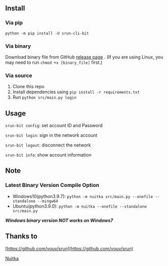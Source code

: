 ## Install

### Via pip

`python -m pip install -U srun-cli-bit`

### Via binary

Download binary file from GitHub  [release page](https://github.com/c-my/srun-cli-bit/releases/latest) .
(If you are using Linux, you may need  to run `chmod +x [binary_file]` first.)

### Via source
1. Clone this repo
2. Install dependencies using `pip install -r requirements.txt`
3. Run `python src/main.py login`

## Usage

`srun-bit config`: set account ID and Password

`srun-bit login`: sign in the network account

`srun-bit logout`: disconnect the network 

`srun-bit info`: show account information

## Note
### Latest Binary Version Compile Option
* Windows10(python3.9.7): `python -m nuitka src/main.py --onefile --standalone --mingw64`
* Ubuntu(python3.9.0): `python -m nuitka --onefile --standalone src/main.py`

**_Windows binary version NOT works on Windows7_**

## Thanks to

[https://github.com/vouv/srun](https://github.com/vouv/srun)

[Nuitka](https://nuitka.net/)

